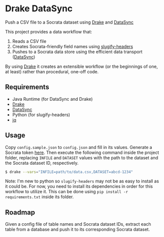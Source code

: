 # Drake DataSync
Push a CSV file to a Socrata dataset using [Drake](https://github.com/factual/drake) and [DataSync](http://socrata.github.io/datasync/)

This project provides a data workflow that:
1. Reads a CSV file
2. Creates Socrata-friendly field names using [slugify-headers](https://github.com/timwis/slugify-headers)
3. Pushes to a Socrata data store using the efficient data transport ([DataSync](http://socrata.github.io/datasync/))

By using [Drake](https://github.com/factual/drake) it creates an extensible workflow (or the beginnings of one, at least)
rather than procedural, one-off code.

## Requirements
- Java Runtime (for DataSync and Drake)
- [Drake](https://github.com/Factual/drake)
- [DataSync](https://socrata.github.io/datasync/)
- Python (for slugify-headers)
- [jq](https://stedolan.github.io/jq/)

## Usage
Copy `config.sample.json` to `config.json` and fill in its values. Generate a Socrata token [here](https://dev.socrata.com/register).
Then execute the following command inside the project folder, replacing `INFILE` and `DATASET` values with the path to the dataset
and the Socrata dataset ID, respectively.
```bash
$ drake --vars="INFILE=path/to/data.csv,DATASET=abcd-1234"
```
Note: I'm new to python so `slugify-headers` may not be as easy to install as it could be. For now, you need to install its
dependencies in order for this workflow to utilize it. This can be done using `pip install -r requirements.txt` inside its folder.

## Roadmap
Given a config file of table names and Socrata dataset IDs, extract each table from a database and push it to its corresponding
Socrata dataset.